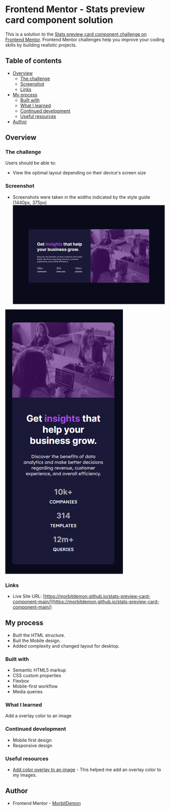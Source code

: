 # Frontend Mentor - Stats preview card component solution

This is a solution to the [Stats preview card component challenge on Frontend Mentor](https://www.frontendmentor.io/challenges/stats-preview-card-component-8JqbgoU62). Frontend Mentor challenges help you improve your coding skills by building realistic projects. 

## Table of contents

- [Overview](#overview)
  - [The challenge](#the-challenge)
  - [Screenshot](#screenshot)
  - [Links](#links)
- [My process](#my-process)
  - [Built with](#built-with)
  - [What I learned](#what-i-learned)
  - [Continued development](#continued-development)
  - [Useful resources](#useful-resources)
- [Author](#author)
## Overview

### The challenge

Users should be able to:

- View the optimal layout depending on their device's screen size

### Screenshot
- Screenshots were taken in the widths indicated by the style guide (1440px, 375px)
![Desktop](./images/desktop-screenshot.png)

![Portrait](./images/mobile-screenshot.png)

### Links

- Live Site URL: [https://morbitdemon.github.io/stats-preview-card-component-main/](https://morbitdemon.github.io/stats-preview-card-component-main/)

## My process
- Built the HTML structure.
- Buit the Mobile design.
- Added complexity and changed layout for desktop.

### Built with

- Semantic HTML5 markup
- CSS custom properties
- Flexbox
- Mobile-first workflow
- Media queries

### What I learned
 Add a overlay color to an image
### Continued development

- Mobile first design
- Responsive design

### Useful resources

- [Add color overlay to an image](https://www.youtube.com/watch?v=uLvhAJfx3T0) - This helped me add an overlay color to my images.
## Author

- Frontend Mentor - [MorbitDemon](https://www.frontendmentor.io/profile/MorbitDemon)
